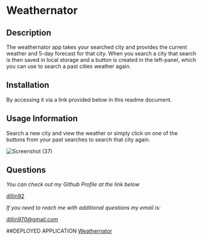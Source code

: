 # Weathernator
  ## Description
  The weathernator app takes your searched city and provides the current weather and 5-day forecast for that city. When you search a city that search is then saved in local storage and a button is created in the left-panel, which you can use to search a past cities weather again. 
  ## Installation
  By accessing it via a link provided below in this readme document.
  ## Usage Information
  Search a new city and view the weather or simply click on one of the buttons from your past searches to search that city again.
  
  ![Screenshot (37)](https://user-images.githubusercontent.com/80184962/124087554-1c16d880-da20-11eb-8919-8a326e237fbd.png)

  ## Questions
  *You can check out my Github Profile at the link below*

  [dillin92](http://github.com/dillin92)

  *If you need to reach me with additional questions my email is:*

  dillin970@gmail.com

##DEPLOYED APPLICATION
[Weathernator](https://dillin92.github.io/weather-app/)


